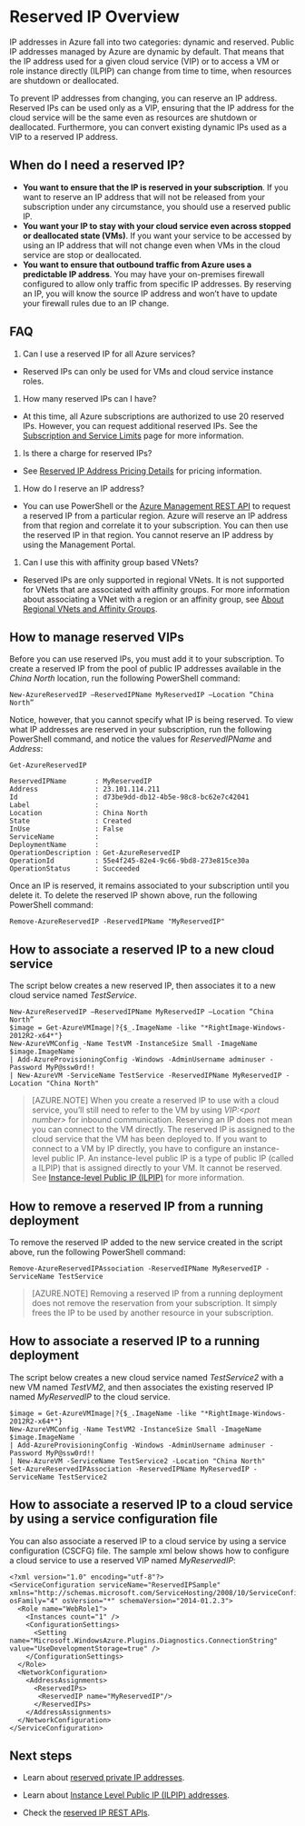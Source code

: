 <properties 
   pageTitle="Reserved IP"
   description="Understand reserved IPs, VIP, ILPIP, and how to manage them"
   services="virtual-network"
   documentationCenter="na"
   authors="telmosampaio"
   manager="adinah"
   editor="tysonn" />
<tags 
   ms.service="virtual-network"
   ms.devlang="na"
   ms.topic="article"
   ms.tgt_pltfrm="na"
   ms.workload="infrastructure-services"
   ms.date="08/17/2015"
   ms.author="telmos" />

# Reserved IP Overview
IP addresses in Azure fall into two categories: dynamic and reserved. Public IP addresses managed by Azure are dynamic by default. That means that the IP address used for a given cloud service (VIP) or to access a VM or role instance directly (ILPIP) can change from time to time, when resources are shutdown or deallocated.

To prevent IP addresses from changing, you can reserve an IP address. Reserved IPs can be used only as a VIP, ensuring that the IP address for the cloud service will be the same even as resources are shutdown or deallocated. Furthermore, you can convert existing dynamic IPs used as a VIP to a reserved IP address.

## When do I need a reserved IP?
- **You want to ensure that the IP is reserved in your subscription**. If you want to reserve an IP address that will not be released from your subscription under any circumstance, you should use a reserved public IP.  
- **You want your IP to stay with your cloud service even across stopped or deallocated state (VMs)**. If you want your service to be accessed by using an IP address that will not change even when VMs in the cloud service are stop or deallocated.
- **You want to ensure that outbound traffic from Azure uses a predictable IP address**. You may have your on-premises firewall configured to allow only traffic from specific IP addresses. By reserving an IP, you will know the source IP address and won’t have to update your firewall rules due to an IP change.

## FAQ
1. Can I use a reserved IP for all Azure services?  
  - Reserved IPs can only be used for VMs and cloud service instance roles.
1. How many reserved IPs can I have?  
  - At this time, all Azure subscriptions are authorized to use 20 reserved IPs. However, you can request additional reserved IPs. See the [Subscription and Service Limits](azure-subscription-service-limits) page for more information.
1. Is there a charge for reserved IPs? 
  - See [Reserved IP Address Pricing Details](/home/features/ip-addresses/#price) for pricing information.
1. How do I reserve an IP address? 
  - You can use PowerShell or the [Azure Management REST API](https://msdn.microsoft.com/zh-cn/library/azure/dn722420.aspx) to request a reserved IP from a particular region. Azure will reserve an IP address from that region and correlate it to your subscription. You can then use the reserved IP in that region. You cannot reserve an IP address by using the Management Portal.
1. Can I use this with affinity group based VNets? 
  - Reserved IPs are only supported in regional VNets. It is not supported for VNets that are associated with affinity groups. For more information about associating a VNet with a region or an affinity group, see [About Regional VNets and Affinity Groups](virtual-networks-migrate-to-regional-vnet). 

## How to manage reserved VIPs

Before you can use reserved IPs, you must add it to your subscription. To create a reserved IP from the pool of public IP addresses available in the *China North* location, run the following PowerShell command:

	New-AzureReservedIP –ReservedIPName MyReservedIP –Location “China North”

Notice, however, that you cannot specify what IP is being reserved. To view what IP addresses are reserved in your subscription, run the following PowerShell command, and notice the values for *ReservedIPName* and *Address*:

	Get-AzureReservedIP

	ReservedIPName       : MyReservedIP
	Address              : 23.101.114.211
	Id                   : d73be9dd-db12-4b5e-98c8-bc62e7c42041
	Label                : 
	Location             : China North
	State                : Created
	InUse                : False
	ServiceName          : 
	DeploymentName       : 
	OperationDescription : Get-AzureReservedIP
	OperationId          : 55e4f245-82e4-9c66-9bd8-273e815ce30a
	OperationStatus      : Succeeded

Once an IP is reserved, it remains associated to your subscription until you delete it. To delete the reserved IP shown above, run the following PowerShell command:

	Remove-AzureReservedIP -ReservedIPName "MyReservedIP"

## How to associate a reserved IP to a new cloud service
The script below creates a new reserved IP, then associates it to a new cloud service named *TestService*.

	New-AzureReservedIP –ReservedIPName MyReservedIP –Location “China North”
	$image = Get-AzureVMImage|?{$_.ImageName -like "*RightImage-Windows-2012R2-x64*"}
	New-AzureVMConfig -Name TestVM -InstanceSize Small -ImageName $image.ImageName `
	| Add-AzureProvisioningConfig -Windows -AdminUsername adminuser -Password MyP@ssw0rd!! `
	| New-AzureVM -ServiceName TestService -ReservedIPName MyReservedIP -Location "China North"

>[AZURE.NOTE] When you create a reserved IP to use with a cloud service, you’ll still need to refer to the VM by using *VIP:&lt;port number>* for inbound communication. Reserving an IP does not mean you can connect to the VM directly. The reserved IP is assigned to the cloud service that the VM has been deployed to. If you want to connect to a VM by IP directly, you have to configure an instance-level public IP. An instance-level public IP is a type of public IP (called a ILPIP) that is assigned directly to your VM. It cannot be reserved. See [Instance-level Public IP (ILPIP)](virtual-networks-instance-level-public-ip) for more information.

## How to remove a reserved IP from a running deployment
To remove the reserved IP added to the new service created in the script above, run the following PowerShell command:

	Remove-AzureReservedIPAssociation -ReservedIPName MyReservedIP -ServiceName TestService

>[AZURE.NOTE] Removing a reserved IP from a running deployment does not remove the reservation from your subscription. It simply frees the IP to be used by another resource in your subscription.

## How to associate a reserved IP to a running deployment
The script below creates a new cloud service named *TestService2* with a new VM named *TestVM2*, and then associates the existing reserved IP named *MyReservedIP* to the cloud service.

	$image = Get-AzureVMImage|?{$_.ImageName -like "*RightImage-Windows-2012R2-x64*"}
	New-AzureVMConfig -Name TestVM2 -InstanceSize Small -ImageName $image.ImageName `
	| Add-AzureProvisioningConfig -Windows -AdminUsername adminuser -Password MyP@ssw0rd!! `
	| New-AzureVM -ServiceName TestService2 -Location "China North"
	Set-AzureReservedIPAssociation -ReservedIPName MyReservedIP -ServiceName TestService2

## How to associate a reserved IP to a cloud service by using a service configuration file
You can also associate a reserved IP to a cloud service by using a service configuration (CSCFG) file. The sample xml below shows how to configure a cloud service to use a reserved VIP named *MyReservedIP*: 
	
	<?xml version="1.0" encoding="utf-8"?>
	<ServiceConfiguration serviceName="ReservedIPSample" xmlns="http://schemas.microsoft.com/ServiceHosting/2008/10/ServiceConfiguration" osFamily="4" osVersion="*" schemaVersion="2014-01.2.3">
	  <Role name="WebRole1">
	    <Instances count="1" />
	    <ConfigurationSettings>
	      <Setting name="Microsoft.WindowsAzure.Plugins.Diagnostics.ConnectionString" value="UseDevelopmentStorage=true" />
	    </ConfigurationSettings>
	  </Role>
	  <NetworkConfiguration>
	    <AddressAssignments>
	      <ReservedIPs>
	       <ReservedIP name="MyReservedIP"/>
	      </ReservedIPs>
	    </AddressAssignments>
	  </NetworkConfiguration>
	</ServiceConfiguration>

## Next steps

- Learn about [reserved private IP addresses](virtual-networks-reserved-private-ip).

- Learn about [Instance Level Public IP (ILPIP) addresses](virtual-networks-instance-level-public-ip).

- Check the [reserved IP REST APIs](https://msdn.microsoft.com/zh-cn/library/azure/dn722420.aspx).
